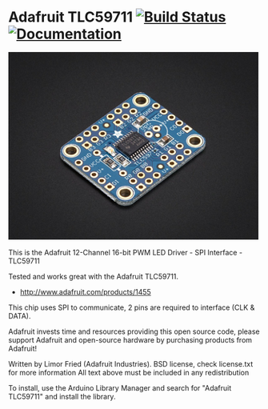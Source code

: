 # Adafruit TLC59711 [![Build Status](https://github.com/adafruit/Adafruit_TLC59711/workflows/Arduino%20Library%20CI/badge.svg)](https://github.com/adafruit/Adafruit_TLC59711/actions)[![Documentation](https://github.com/adafruit/ci-arduino/blob/master/assets/doxygen_badge.svg)](http://adafruit.github.io/Adafruit_TLC59711/html/index.html)

<a href="https://www.adafruit.com/product/1455"><img src="assets/board.jpg?raw=true" width="500px"></a>

This is the Adafruit 12-Channel 16-bit PWM LED Driver - SPI Interface - TLC59711

Tested and works great with the Adafruit TLC59711.
* http://www.adafruit.com/products/1455

This chip uses SPI to communicate, 2 pins are required to interface (CLK & DATA).

Adafruit invests time and resources providing this open source code, please support Adafruit and open-source hardware by purchasing products from Adafruit!

Written by Limor Fried (Adafruit Industries). 
BSD license, check license.txt for more information
All text above must be included in any redistribution

To install, use the Arduino Library Manager and search for "Adafruit TLC59711" and install the library.
